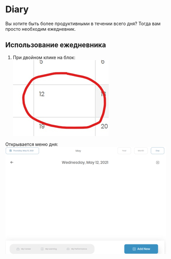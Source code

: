 # Diary

Вы хотите быть более продуктивными в течении всего дня?
Тогда вам просто необходим ежедневник.

## Использование ежедневника

1) При двойном клике на блок:<br>
![alt text](doc/clickDay.jpg)

Открывается меню дня:
![alt text](doc/openDay.png)